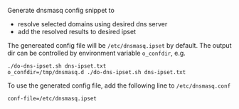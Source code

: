 Generate dnsmasq config snippet to

 - resolve selected domains using desired dns server
 - add the resolved results to desired ipset

The genereated config file will be `/etc/dnsmasq.ipset` by default.  The output dir can be controlled by environment variable `o_confdir`, e.g.

	./do-dns-ipset.sh dns-ipset.txt
	o_confdir=/tmp/dnsmasq.d ./do-dns-ipset.sh dns-ipset.txt

To use the generated config file, add the following line to `/etc/dnsmasq.conf`

	conf-file=/etc/dnsmasq.ipset
